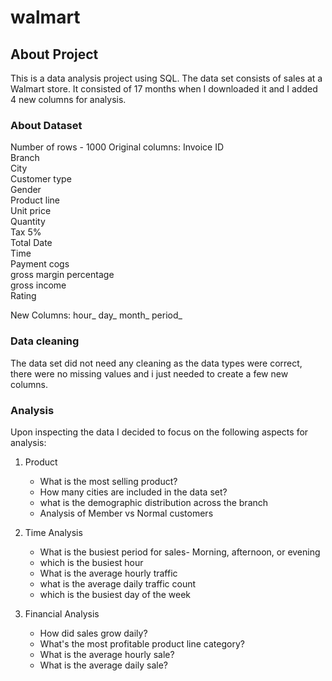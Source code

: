 # walmart
## About Project
This is a data analysis project using SQL. The data set consists of sales at a Walmart store. It consisted of 17 months when I downloaded it and I added 4 new columns for analysis.

### About Dataset
Number of rows - 1000
Original columns: 
Invoice ID	
Branch	
City	
Customer type	
Gender	
Product line	
Unit price	
Quantity	
Tax 5%	
Total	Date	
Time	
Payment	
cogs	
gross margin 
percentage	
gross income	
Rating

New Columns:
hour_
day_
month_
period_

### Data cleaning
The data set did not need any cleaning as the data types were correct, there were no missing values and i just needed to create a few new columns.

### Analysis
Upon inspecting the data I decided to focus on the following aspects for analysis:
1. Product
   - What is the most selling product?
   - How many cities are included in the data set?
   - what is the demographic distribution across the branch
   - Analysis of Member vs Normal customers

2. Time Analysis
   - What is the busiest period for sales- Morning, afternoon, or evening
   - which is the busiest hour
   - What is the average hourly traffic
   - what is the average daily traffic count
   - which is the busiest day of the week

3. Financial Analysis
   - How did sales grow daily?
   - What's the most profitable product line category?
   - What is  the average hourly sale?
   - What is the average daily sale?
   
